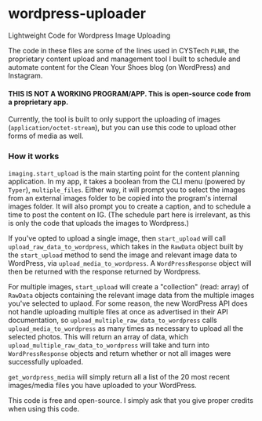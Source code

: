 # wordpress-uploader
Lightweight Code for Wordpress Image Uploading

The code in these files are some of the lines used in CYSTech `PLNR`, the proprietary content upload and management tool I built to schedule and automate content for the Clean Your Shoes blog (on WordPress) and Instagram.

#### THIS IS NOT A WORKING PROGRAM/APP. This is open-source code from a proprietary app.

Currently, the tool is built to only support the uploading of images (`application/octet-stream`), but you can use this code to upload other forms of media as well.


### How it works
`imaging.start_upload` is the main starting point for the content planning application. In my app, it takes a boolean from the CLI menu (powered by `Typer`), `multiple_files`. Either way, it will prompt you to select the images from an external images folder to be copied into the program's internal images folder. It will also prompt you to create a caption, and to schedule a time to post the content on IG. (The schedule part here is irrelevant, as this is only the code that uploads the images to Wordpress.)

If you've opted to upload a single image, then `start_upload` will call `upload_raw_data_to_wordpress`, which takes in the `RawData` object built by the `start_upload` method to send the image and relevant image data to WordPress, via `upload_media_to_wordpress`. A `WordPressResponse` object will then be returned with the response returned by Wordpress.

For multiple images, `start_upload` will create a "collection" (read: array) of `RawData` objects containing the relevant image data from the multiple images you've selected to uplaod. For some reason, the new WordPress API does not handle uploading multiple files at once as advertised in their API documentation, so `upload_multiple_raw_data_to_wordpress` calls `upload_media_to_wordpress` as many times as necessary to upload all the selected photos. This will return an array of data, which `upload_multiple_raw_data_to_wordpress` will take and turn into `WordPressResponse` objects and return whether or not all images were successfully uploaded.

`get_wordpress_media` will simply return all a list of the 20 most recent images/media files you have uploaded to your WordPress.

This code is free and open-source. I simply ask that you give proper credits when using this code.
